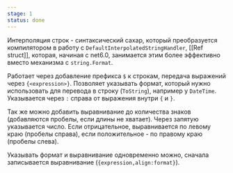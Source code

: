 ```yaml
---
stage: 1
status: done
---
```

Интерполяция строк - синтаксический сахар, который преобразуется компилятором в работу с `DefaultInterpolatedStringHandler`, [[Ref struct]], которая, начиная с net6.0, занимается этим более эффективно вместо механизма с `string.Format`.

Работает через добавление префикса `$` к строкам, передача выражений через `{<expression>}`. Позволяет указывать формат, который нужно использовать для перевода в строку (`ToString`), например у `DateTime`. Указывается через `:` справа от выражения внутри `{` и `}`.

Так же можно добавить выравнивание до количества знаков (добавляются пробелы, если длины не хватает). Через запятую указывается число. Если отрицательное, выравнивается по левому краю (пробелы справа), если положительное - по правому краю (пробелы слева).

Указывать формат и выравнивание одновременно можно, сначала записывается выравнивание (`{expression,align:format}`).
